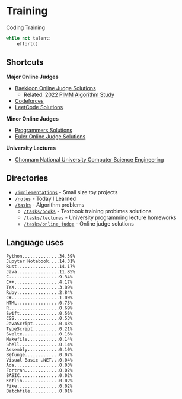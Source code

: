 # Training
Coding Training

```python
while not talent:
    effort()
```

## Shortcuts
**Major Online Judges**
* [Baekjoon Online Judge Solutions](./tasks/online_judge/baekjoon/)
  * Related: [2022 PIMM Algorithm Study](https://github.com/rootachieve/Algorithm-study)
* [Codeforces](./tasks/online_judge/codeforces/)
* [LeetCode Solutions](./tasks/online_judge/leetcode/)

**Minor Online Judges**
* [Programmers Solutions](./tasks/online_judge/programmers)
* [Euler Online Judge Solutions](./tasks/online_judge/euleroj)

**University Lectures**
* [Chonnam National University Computer Science Engineering](./tasks/lectures/jnu/)

## Directories
* [`/implementations`](./implementations/) - Small size toy projects
* [`/notes`](./notes/) - Today I Learned
* [`/tasks`](./tasks/) - Algorithm problems
  * [`/tasks/books`](./tasks/books/) - Textbook training problmes solutions
  * [`/tasks/lectures`](./tasks/lectures/) - University programming lecture homeworks
  * [`/tasks/online_judge`](./tasks/online_judge/) - Online judge solutions

## Language uses
```
Python..............34.39%
Jupyter Notebook....14.31%
Rust................14.17%
Java................11.85%
C...................9.34%
C++.................4.17%
TeX.................3.89%
Ruby................2.84%
C#..................1.09%
HTML................0.73%
R...................0.69%
Swift...............0.56%
CSS.................0.53%
JavaScript..........0.43%
TypeScript..........0.21%
Svelte..............0.16%
Makefile............0.14%
Shell...............0.14%
Assembly............0.10%
Befunge.............0.07%
Visual Basic .NET...0.04%
Ada.................0.03%
Fortran.............0.02%
BASIC...............0.02%
Kotlin..............0.02%
Pike................0.02%
Batchfile...........0.01%
```
